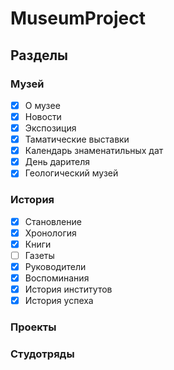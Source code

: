 # MuseumProject

## Разделы
### Музей
- [x] О музее
- [x] Новости
- [x] Экспозиция
- [x] Таматические выставки
- [x] Календарь знаменатильных дат
- [x] День дарителя
- [x] Геологический музей
### История
- [x] Становление
- [x] Хронология
- [x] Книги
- [ ] Газеты
- [x] Руководители
- [x] Воспоминания
- [x] История институтов
- [x] История успеха
### Проекты
### Студотряды